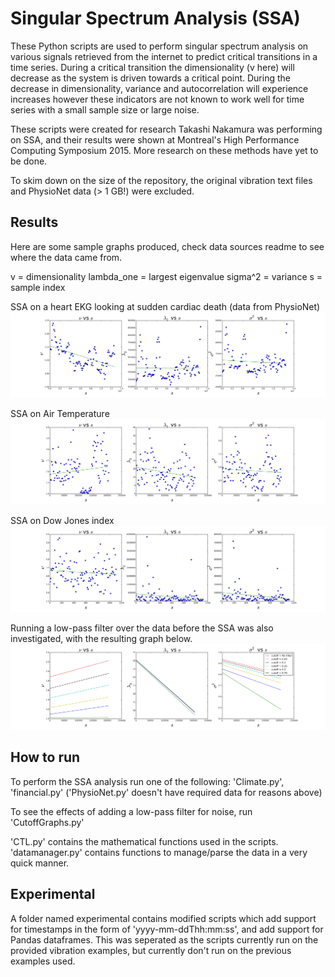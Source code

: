 # Singular Spectrum Analysis (SSA)
These Python scripts are used to perform singular spectrum analysis on various signals retrieved from the internet to
predict critical transitions in a time series. During a critical transition the dimensionality (v here) will decrease
as the system is driven towards a critical point. During the decrease in dimensionality, variance and autocorrelation
will experience increases however these indicators are not known to work well for time series with a small sample size
or large noise.  
  
These scripts were created for research Takashi Nakamura was performing on SSA, and their results were shown at Montreal's High
Performance Computing Symposium 2015. More research on these methods have yet to be done.

To skim down on the size of the repository, the original vibration text files and PhysioNet data (> 1 GB!) were excluded.

## Results
Here are some sample graphs produced, check data sources readme to see where the data came from.

v = dimensionality
lambda_one = largest eigenvalue
sigma^2 = variance
s = sample index

SSA on a heart EKG looking at sudden cardiac death (data from PhysioNet)
![PhysioNet](/physionetdata/311indicators500.png)

SSA on Air Temperature
![AirTemp](/climatedata/AirTemp1indicators500.png)

SSA on Dow Jones index
![Financial](/financialdata/DowJonesClose1Indicators500.png)

Running a low-pass filter over the data before the SSA was also investigated, with the resulting graph below.
![lpf](/cutoffgraphs/indicatorslopes.png)

## How to run
To perform the SSA analysis run one of the following:
'Climate.py', 'financial.py' ('PhysioNet.py' doesn't have required data for reasons above)

To see the effects of adding a low-pass filter for noise, run 'CutoffGraphs.py'

'CTL.py' contains the mathematical functions used in the scripts.
'datamanager.py' contains functions to manage/parse the data in a very quick manner.

## Experimental
A folder named experimental contains modified scripts which add support for timestamps in the form of 'yyyy-mm-ddThh:mm:ss',
and add support for Pandas dataframes. This was seperated as the scripts currently run on the provided vibration examples, but
currently don't run on the previous examples used. 
